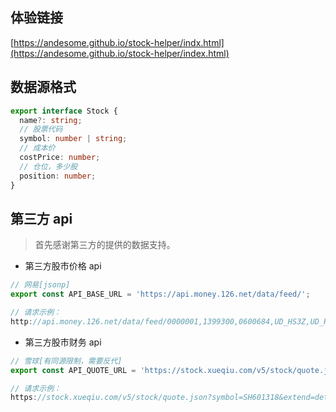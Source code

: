 
## 体验链接
[https://andesome.github.io/stock-helper/indx.html](https://andesome.github.io/stock-helper/index.html)

## 数据源格式

```typescript
export interface Stock {
  name?: string;
  // 股票代码
  symbol: number | string;
  // 成本价
  costPrice: number;
  // 仓位，多少股
  position: number;
}
```

## 第三方 api

> 首先感谢第三方的提供的数据支持。

- 第三方股市价格 api

```js
// 网易[jsonp]
export const API_BASE_URL = 'https://api.money.126.net/data/feed/';

// 请求示例：
http://api.money.126.net/data/feed/0000001,1399300,0600684,UD_HS3Z,UD_HS3D,UD_HS3P,money.api?callback=_ntes_quote_callback5655258
```

- 第三方股市财务 api

```js
// 雪球[有同源限制，需要反代]
export const API_QUOTE_URL = 'https://stock.xueqiu.com/v5/stock/quote.json?symbol=SH601318&extend=detail';

// 请求示例：
https://stock.xueqiu.com/v5/stock/quote.json?symbol=SH601318&extend=detail'
```
